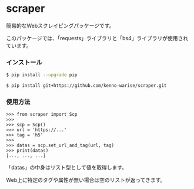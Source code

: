 # scraper

簡易的なWebスクレイピングパッケージです。

このパッケージでは、「requests」ライブラリと「bs4」ライブラリが使用されています。

### インストール

```bash
$ pip install --upgrade pip

$ pip install git+https://github.com/kenno-warise/scraper.git
```

### 使用方法

```
>>> from scraper import Scp
>>>
>>> scp = Scp()
>>> url = 'https://...'
>>> tag = 'h5'
>>>
>>> datas = scp.set_url_and_tag(url, tag)
>>> print(datas)
[..., ..., ...]
```

「datas」の中身はリスト型として値を取得します。

Web上に特定のタグや属性が無い場合は空のリストが返ってきます。
